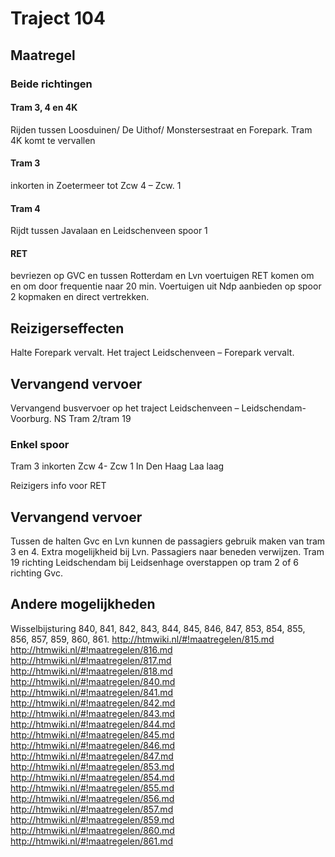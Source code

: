# Traject 104
## Maatregel
### Beide richtingen

#### Tram 3, 4 en 4K
Rijden tussen Loosduinen/ De Uithof/ Monstersestraat en Forepark. Tram 4K komt te vervallen

#### Tram 3
inkorten in Zoetermeer tot Zcw 4 – Zcw. 1

#### Tram 4
Rijdt tussen Javalaan en Leidschenveen spoor 1

#### RET
bevriezen op GVC en tussen Rotterdam en Lvn voertuigen RET komen om en om door frequentie naar 20 min. Voertuigen uit Ndp aanbieden op spoor 2 kopmaken en direct vertrekken.

## Reizigerseffecten
Halte Forepark vervalt.
Het traject Leidschenveen – Forepark vervalt.

## Vervangend vervoer
Vervangend busvervoer op het traject Leidschenveen – Leidschendam-Voorburg.
NS
Tram 2/tram 19

### Enkel spoor
Tram 3 inkorten Zcw 4- Zcw 1
In Den Haag Laa laag

Reizigers info voor RET
## Vervangend vervoer
Tussen de halten Gvc en Lvn kunnen de passagiers gebruik maken van tram 3 en 4.
Extra mogelijkheid bij Lvn.
Passagiers naar beneden verwijzen.
Tram 19 richting Leidschendam bij Leidsenhage overstappen op tram 2 of 6 richting Gvc.

## Andere mogelijkheden
Wisselbijsturing 840, 841, 842, 843, 844, 845, 846, 847, 853, 854, 855, 856, 857, 859, 860, 861.
http://htmwiki.nl/#!maatregelen/815.md
http://htmwiki.nl/#!maatregelen/816.md
http://htmwiki.nl/#!maatregelen/817.md
http://htmwiki.nl/#!maatregelen/818.md
http://htmwiki.nl/#!maatregelen/840.md
http://htmwiki.nl/#!maatregelen/841.md
http://htmwiki.nl/#!maatregelen/842.md
http://htmwiki.nl/#!maatregelen/843.md
http://htmwiki.nl/#!maatregelen/844.md
http://htmwiki.nl/#!maatregelen/845.md
http://htmwiki.nl/#!maatregelen/846.md
http://htmwiki.nl/#!maatregelen/847.md
http://htmwiki.nl/#!maatregelen/853.md
http://htmwiki.nl/#!maatregelen/854.md
http://htmwiki.nl/#!maatregelen/855.md
http://htmwiki.nl/#!maatregelen/856.md
http://htmwiki.nl/#!maatregelen/857.md
http://htmwiki.nl/#!maatregelen/859.md
http://htmwiki.nl/#!maatregelen/860.md
http://htmwiki.nl/#!maatregelen/861.md
